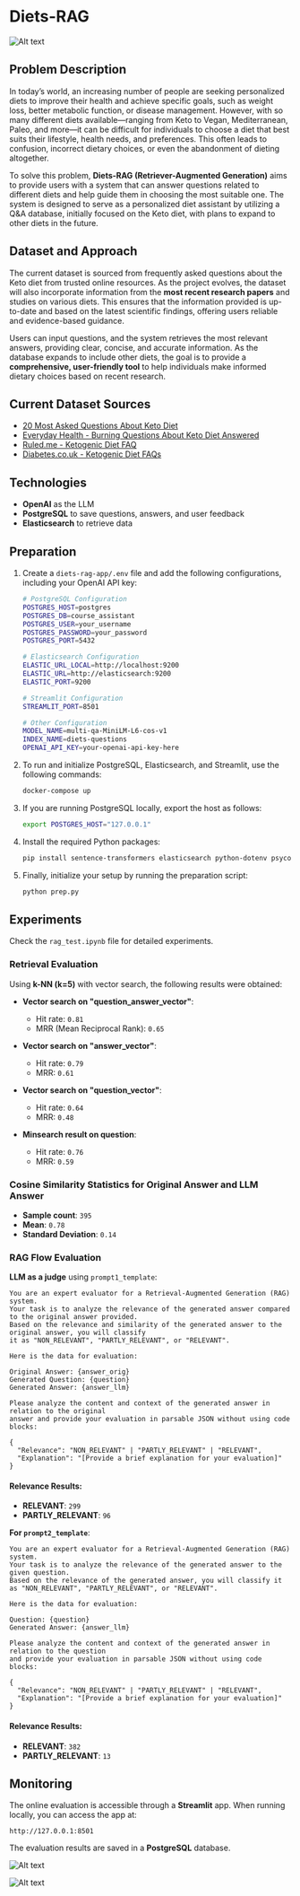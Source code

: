 
# Diets-RAG

![Alt text](logo.jpg)

## Problem Description

In today’s world, an increasing number of people are seeking personalized diets to improve their health and achieve specific goals, such as weight loss, better metabolic function, or disease management. However, with so many different diets available—ranging from Keto to Vegan, Mediterranean, Paleo, and more—it can be difficult for individuals to choose a diet that best suits their lifestyle, health needs, and preferences. This often leads to confusion, incorrect dietary choices, or even the abandonment of dieting altogether.

To solve this problem, **Diets-RAG (Retriever-Augmented Generation)** aims to provide users with a system that can answer questions related to different diets and help guide them in choosing the most suitable one. The system is designed to serve as a personalized diet assistant by utilizing a Q&A database, initially focused on the Keto diet, with plans to expand to other diets in the future.

## Dataset and Approach

The current dataset is sourced from frequently asked questions about the Keto diet from trusted online resources. As the project evolves, the dataset will also incorporate information from the **most recent research papers** and studies on various diets. This ensures that the information provided is up-to-date and based on the latest scientific findings, offering users reliable and evidence-based guidance.

Users can input questions, and the system retrieves the most relevant answers, providing clear, concise, and accurate information. As the database expands to include other diets, the goal is to provide a **comprehensive, user-friendly tool** to help individuals make informed dietary choices based on recent research.

## Current Dataset Sources

- [20 Most Asked Questions About Keto Diet](https://www.linkedin.com/pulse/20-most-asked-questions-keto-diet-certified-operation-s-management-/)
- [Everyday Health - Burning Questions About Keto Diet Answered](https://www.everydayhealth.com/ketogenic-diet/diet/burning-questions-about-keto-diet-answered/)
- [Ruled.me - Ketogenic Diet FAQ](https://www.ruled.me/ketogenic-diet-faq/#standard_keto)
- [Diabetes.co.uk - Ketogenic Diet FAQs](https://www.diabetes.co.uk/keto/ketogenic-diet-faqs.html)

## Technologies

- **OpenAI** as the LLM
- **PostgreSQL** to save questions, answers, and user feedback
- **Elasticsearch** to retrieve data


## Preparation

1. Create a `diets-rag-app/.env` file and add the following configurations, including your OpenAI API key:

    ```bash
    # PostgreSQL Configuration
    POSTGRES_HOST=postgres
    POSTGRES_DB=course_assistant
    POSTGRES_USER=your_username
    POSTGRES_PASSWORD=your_password
    POSTGRES_PORT=5432
    
    # Elasticsearch Configuration
    ELASTIC_URL_LOCAL=http://localhost:9200
    ELASTIC_URL=http://elasticsearch:9200
    ELASTIC_PORT=9200
    
    # Streamlit Configuration
    STREAMLIT_PORT=8501
    
    # Other Configuration
    MODEL_NAME=multi-qa-MiniLM-L6-cos-v1
    INDEX_NAME=diets-questions
    OPENAI_API_KEY=your-openai-api-key-here
    ```

2. To run and initialize PostgreSQL, Elasticsearch, and Streamlit, use the following commands:

    ```bash
    docker-compose up
    ```

3. If you are running PostgreSQL locally, export the host as follows:

    ```bash
    export POSTGRES_HOST="127.0.0.1"
    ```

4. Install the required Python packages:

    ```bash
    pip install sentence-transformers elasticsearch python-dotenv psycopg2
    ```

5. Finally, initialize your setup by running the preparation script:

    ```bash
    python prep.py
    ```

## Experiments

Check the `rag_test.ipynb` file for detailed experiments.

### Retrieval Evaluation

Using **k-NN (k=5)** with vector search, the following results were obtained:

- **Vector search on "question_answer_vector"**:  
  - Hit rate: `0.81`
  - MRR (Mean Reciprocal Rank): `0.65`

- **Vector search on "answer_vector"**:  
  - Hit rate: `0.79`
  - MRR: `0.61`

- **Vector search on "question_vector"**:  
  - Hit rate: `0.64`
  - MRR: `0.48`

- **Minsearch result on question**:  
  - Hit rate: `0.76`
  - MRR: `0.59`

### Cosine Similarity Statistics for Original Answer and LLM Answer

- **Sample count**: `395`
- **Mean**: `0.78`
- **Standard Deviation**: `0.14`

### RAG Flow Evaluation

**LLM as a judge** using `prompt1_template`:

```plaintext
You are an expert evaluator for a Retrieval-Augmented Generation (RAG) system.
Your task is to analyze the relevance of the generated answer compared to the original answer provided.
Based on the relevance and similarity of the generated answer to the original answer, you will classify
it as "NON_RELEVANT", "PARTLY_RELEVANT", or "RELEVANT".

Here is the data for evaluation:

Original Answer: {answer_orig}
Generated Question: {question}
Generated Answer: {answer_llm}

Please analyze the content and context of the generated answer in relation to the original
answer and provide your evaluation in parsable JSON without using code blocks:

{
  "Relevance": "NON_RELEVANT" | "PARTLY_RELEVANT" | "RELEVANT",
  "Explanation": "[Provide a brief explanation for your evaluation]"
}
```

#### Relevance Results:

- **RELEVANT**: `299`
- **PARTLY_RELEVANT**: `96`

**For `prompt2_template`**:

```plaintext
You are an expert evaluator for a Retrieval-Augmented Generation (RAG) system.
Your task is to analyze the relevance of the generated answer to the given question.
Based on the relevance of the generated answer, you will classify it
as "NON_RELEVANT", "PARTLY_RELEVANT", or "RELEVANT".

Here is the data for evaluation:

Question: {question}
Generated Answer: {answer_llm}

Please analyze the content and context of the generated answer in relation to the question
and provide your evaluation in parsable JSON without using code blocks:

{
  "Relevance": "NON_RELEVANT" | "PARTLY_RELEVANT" | "RELEVANT",
  "Explanation": "[Provide a brief explanation for your evaluation]"
}
```

#### Relevance Results:

- **RELEVANT**: `382`
- **PARTLY_RELEVANT**: `13`

## Monitoring

The online evaluation is accessible through a **Streamlit** app. When running locally, you can access the app at:

```
http://127.0.0.1:8501
```

The evaluation results are saved in a **PostgreSQL** database.

![Alt text](diet%20assistant.jpg)

![Alt text](diet-assistant-2.jpg)
